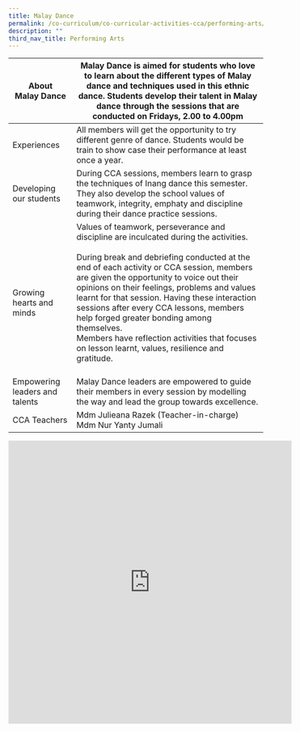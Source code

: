 ```yaml
---
title: Malay Dance
permalink: /co-curriculum/co-curricular-activities-cca/performing-arts/malay-dance/
description: ""
third_nav_title: Performing Arts
---
```

<table class="tg">
<thead>
  <tr>
    <th class="tg-dafn">About<br>Malay Dance<br> </th>
    <th class="tg-u05r">Malay Dance  is aimed for students who love to learn about the different types of Malay dance and techniques used in this ethnic dance.  Students develop their talent in Malay dance through the sessions that are conducted on Fridays, 2.00 to 4.00pm</th>
  </tr>
</thead>
<tbody>
  <tr>
    <td class="tg-dafn">Experiences</td>
    <td class="tg-u05r">All members will get the opportunity to try different genre of dance. Students would be train to show case their performance at least once a year.</td>
  </tr>
  <tr>
    <td class="tg-dafn">Developing our students</td>
    <td class="tg-u05r">During CCA sessions, members learn to  grasp the techniques of Inang dance this semester.  They also develop the school values of teamwork, integrity, emphaty and discipline during their dance practice sessions.  </td>
  </tr>
  <tr>
    <td class="tg-u05r"><br>Growing hearts and minds</td>
    <td class="tg-u05r">Values of teamwork, perseverance and discipline are inculcated during the activities.<br><br>During break and debriefing  conducted at the end of each activity or CCA session, members are given the opportunity to voice out their opinions on their feelings, problems and values learnt for that session.  Having these interaction sessions after every CCA lessons, members help forged greater bonding among themselves.<br>Members have reflection activities that focuses on lesson learnt, values, resilience and  gratitude.<br><br></td>
  </tr>
  <tr>
    <td class="tg-dafn">Empowering leaders and talents</td>
    <td class="tg-u05r">Malay Dance leaders are empowered to guide their members in every session  by modelling the way and lead the group towards excellence.<br></td>
  </tr>
  <tr>
    <td class="tg-dafn">CCA Teachers</td>
    <td class="tg-u05r">Mdm Julieana Razek (Teacher-in-charge)<br>Mdm Nur Yanty Jumali</td>
  </tr>
</tbody>
</table>

<iframe allowfullscreen="true" height="560" width="560" frameborder="0" src="https://docs.google.com/presentation/d/e/2PACX-1vQbFEx0gMG2_YQKlJjycxPI8d8V4FejvBDSYiq3FJfmx_3BQ2glMacEBMVotvzWXaJtBKtZ6-4ALoY_/embed?start=true&amp;loop=true&amp;delayms=3000"></iframe>